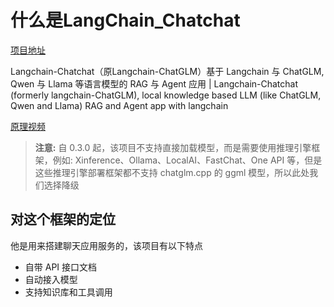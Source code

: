 # 什么是LangChain_Chatchat

[项目地址](https://github.com/chatchat-space/Langchain-Chatchat)

Langchain-Chatchat（原Langchain-ChatGLM）基于 Langchain 与 ChatGLM, Qwen 与 Llama 等语言模型的 RAG 与 Agent 应用 | Langchain-Chatchat (formerly langchain-ChatGLM), local knowledge based LLM (like ChatGLM, Qwen and Llama) RAG and Agent app with langchain

[原理视频](https://www.bilibili.com/video/BV13M4y1e7cN/?share_source=copy_web&vd_source=e6c5aafe684f30fbe41925d61ca6d514)

> **注意:** 自 0.3.0 起，该项目不支持直接加载模型，而是需要使用推理引擎框架，例如: Xinference、Ollama、LocalAI、FastChat、One API 等，但是这些推理引擎部署框架都不支持 chatglm.cpp 的 ggml 模型，所以此处我们选择降级

## 对这个框架的定位

他是用来搭建聊天应用服务的，该项目有以下特点

- 自带 API 接口文档
- 自动接入模型
- 支持知识库和工具调用
